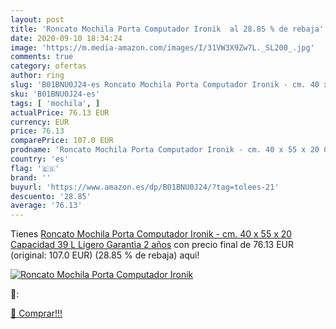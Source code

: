 ```yaml
---
layout: post
title: 'Roncato Mochila Porta Computador Ironik  al 28.85 % de rebaja'
date: 2020-09-10 18:34:24
image: 'https://m.media-amazon.com/images/I/31VW3X9Zw7L._SL200_.jpg'
comments: true
category: ofertas
author: ring
slug: 'B01BNU0J24-es Roncato Mochila Porta Computador Ironik - cm. 40 x 55 x 20...'
sku: 'B01BNU0J24-es'
tags: [ 'mochila', ]
actualPrice: 76.13 EUR
currency: EUR
price: 76.13
comparePrice: 107.0 EUR
prodname: 'Roncato Mochila Porta Computador Ironik - cm. 40 x 55 x 20 Capacidad 39 L  Ligero  Garantìa 2 años'
country: 'es'
flag: '🇪🇸'
brand: ''
buyurl: 'https://www.amazon.es/dp/B01BNU0J24/?tag=tolees-21'
descuento: '28.85'
average: '76.13'
---
```


Tienes [Roncato Mochila Porta Computador Ironik - cm. 40 x 55 x 20 Capacidad 39 L  Ligero  Garantìa 2 años](https://www.amazon.es/dp/B01BNU0J24/?tag=tolees-21) con precio final de  76.13 EUR (original: 107.0 EUR) (28.85 %  de rebaja) aqui!

[![Roncato Mochila Porta Computador Ironik ](https://m.media-amazon.com/images/I/31VW3X9Zw7L._SL200_.jpg)](https://www.amazon.es/dp/B01BNU0J24/?tag=tolees-21)

🔎:


[🛒 Comprar!!!](https://www.amazon.es/dp/B01BNU0J24/?tag=tolees-21)
